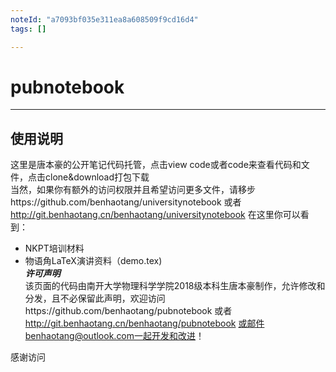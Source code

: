 ```yaml
---
noteId: "a7093bf035e311ea8a608509f9cd16d4"
tags: []

---
```


# pubnotebook
---
## 使用说明
这里是唐本豪的公开笔记代码托管，点击view code或者code来查看代码和文件，点击clone&download打包下载   
当然，如果你有额外的访问权限并且希望访问更多文件，请移步https://github.com/benhaotang/universitynotebook 或者 http://git.benhaotang.cn/benhaotang/universitynotebook
在这里你可以看到：
- NKPT培训材料
- 物语角LaTeX演讲资料（demo.tex)       
***许可声明***    
该页面的代码由南开大学物理科学学院2018级本科生唐本豪制作，允许修改和分发，且不必保留此声明，欢迎访问https://github.com/benhaotang/pubnotebook 或者 http://git.benhaotang.cn/benhaotang/pubnotebook 或邮件benhaotang@outlook.com一起开发和改进！

感谢访问
